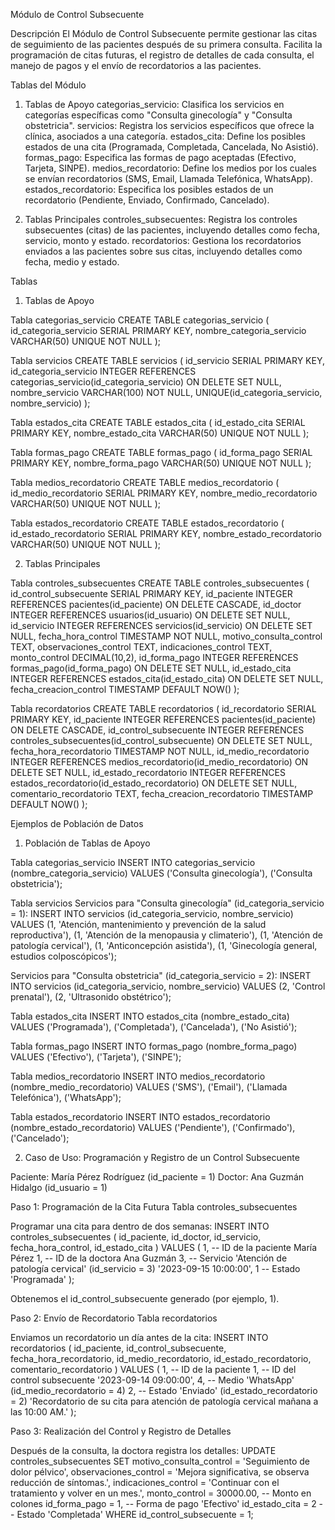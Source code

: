 Módulo de Control Subsecuente

Descripción
El Módulo de Control Subsecuente permite gestionar las citas de seguimiento de las pacientes después de su primera consulta. Facilita la programación de citas futuras, el registro de detalles de cada consulta, el manejo de pagos y el envío de recordatorios a las pacientes.

Tablas del Módulo
1. Tablas de Apoyo
categorias_servicio: Clasifica los servicios en categorías específicas como "Consulta ginecología" y "Consulta obstetricia".
servicios: Registra los servicios específicos que ofrece la clínica, asociados a una categoría.
estados_cita: Define los posibles estados de una cita (Programada, Completada, Cancelada, No Asistió).
formas_pago: Especifica las formas de pago aceptadas (Efectivo, Tarjeta, SINPE).
medios_recordatorio: Define los medios por los cuales se envían recordatorios (SMS, Email, Llamada Telefónica, WhatsApp).
estados_recordatorio: Especifica los posibles estados de un recordatorio (Pendiente, Enviado, Confirmado, Cancelado).

2. Tablas Principales
controles_subsecuentes: Registra los controles subsecuentes (citas) de las pacientes, incluyendo detalles como fecha, servicio, monto y estado.
recordatorios: Gestiona los recordatorios enviados a las pacientes sobre sus citas, incluyendo detalles como fecha, medio y estado.

Tablas
1. Tablas de Apoyo

Tabla categorias_servicio
CREATE TABLE categorias_servicio (
    id_categoria_servicio SERIAL PRIMARY KEY,
    nombre_categoria_servicio VARCHAR(50) UNIQUE NOT NULL
);

Tabla servicios
CREATE TABLE servicios (
    id_servicio SERIAL PRIMARY KEY,
    id_categoria_servicio INTEGER REFERENCES categorias_servicio(id_categoria_servicio) ON DELETE SET NULL,
    nombre_servicio VARCHAR(100) NOT NULL,
    UNIQUE(id_categoria_servicio, nombre_servicio)
);

Tabla estados_cita
CREATE TABLE estados_cita (
    id_estado_cita SERIAL PRIMARY KEY,
    nombre_estado_cita VARCHAR(50) UNIQUE NOT NULL
);

Tabla formas_pago
CREATE TABLE formas_pago (
    id_forma_pago SERIAL PRIMARY KEY,
    nombre_forma_pago VARCHAR(50) UNIQUE NOT NULL
);

Tabla medios_recordatorio
CREATE TABLE medios_recordatorio (
    id_medio_recordatorio SERIAL PRIMARY KEY,
    nombre_medio_recordatorio VARCHAR(50) UNIQUE NOT NULL
);

Tabla estados_recordatorio
CREATE TABLE estados_recordatorio (
    id_estado_recordatorio SERIAL PRIMARY KEY,
    nombre_estado_recordatorio VARCHAR(50) UNIQUE NOT NULL
);

2. Tablas Principales

Tabla controles_subsecuentes
CREATE TABLE controles_subsecuentes (
    id_control_subsecuente SERIAL PRIMARY KEY,
    id_paciente INTEGER REFERENCES pacientes(id_paciente) ON DELETE CASCADE,
    id_doctor INTEGER REFERENCES usuarios(id_usuario) ON DELETE SET NULL,
    id_servicio INTEGER REFERENCES servicios(id_servicio) ON DELETE SET NULL,
    fecha_hora_control TIMESTAMP NOT NULL,
    motivo_consulta_control TEXT,
    observaciones_control TEXT,
    indicaciones_control TEXT,
    monto_control DECIMAL(10,2),
    id_forma_pago INTEGER REFERENCES formas_pago(id_forma_pago) ON DELETE SET NULL,
    id_estado_cita INTEGER REFERENCES estados_cita(id_estado_cita) ON DELETE SET NULL,
    fecha_creacion_control TIMESTAMP DEFAULT NOW()
);

Tabla recordatorios
CREATE TABLE recordatorios (
    id_recordatorio SERIAL PRIMARY KEY,
    id_paciente INTEGER REFERENCES pacientes(id_paciente) ON DELETE CASCADE,
    id_control_subsecuente INTEGER REFERENCES controles_subsecuentes(id_control_subsecuente) ON DELETE SET NULL,
    fecha_hora_recordatorio TIMESTAMP NOT NULL,
    id_medio_recordatorio INTEGER REFERENCES medios_recordatorio(id_medio_recordatorio) ON DELETE SET NULL,
    id_estado_recordatorio INTEGER REFERENCES estados_recordatorio(id_estado_recordatorio) ON DELETE SET NULL,
    comentario_recordatorio TEXT,
    fecha_creacion_recordatorio TIMESTAMP DEFAULT NOW()
);

Ejemplos de Población de Datos
1. Población de Tablas de Apoyo

Tabla categorias_servicio
INSERT INTO categorias_servicio (nombre_categoria_servicio) VALUES
('Consulta ginecología'),
('Consulta obstetricia');

Tabla servicios
Servicios para "Consulta ginecología" (id_categoria_servicio = 1):
INSERT INTO servicios (id_categoria_servicio, nombre_servicio) VALUES
(1, 'Atención, mantenimiento y prevención de la salud reproductiva'),
(1, 'Atención de la menopausia y climaterio'),
(1, 'Atención de patología cervical'),
(1, 'Anticoncepción asistida'),
(1, 'Ginecología general, estudios colposcópicos');

Servicios para "Consulta obstetricia" (id_categoria_servicio = 2):
INSERT INTO servicios (id_categoria_servicio, nombre_servicio) VALUES
(2, 'Control prenatal'),
(2, 'Ultrasonido obstétrico');

Tabla estados_cita
INSERT INTO estados_cita (nombre_estado_cita) VALUES
('Programada'),
('Completada'),
('Cancelada'),
('No Asistió');

Tabla formas_pago
INSERT INTO formas_pago (nombre_forma_pago) VALUES
('Efectivo'),
('Tarjeta'),
('SINPE');

Tabla medios_recordatorio
INSERT INTO medios_recordatorio (nombre_medio_recordatorio) VALUES
('SMS'),
('Email'),
('Llamada Telefónica'),
('WhatsApp');

Tabla estados_recordatorio
INSERT INTO estados_recordatorio (nombre_estado_recordatorio) VALUES
('Pendiente'),
('Confirmado'),
('Cancelado');

2. Caso de Uso: Programación y Registro de un Control Subsecuente

Paciente: María Pérez Rodríguez (id_paciente = 1)
Doctor: Ana Guzmán Hidalgo (id_usuario = 1)

Paso 1: Programación de la Cita Futura
Tabla controles_subsecuentes

Programar una cita para dentro de dos semanas:
INSERT INTO controles_subsecuentes (
    id_paciente,
    id_doctor,
    id_servicio,
    fecha_hora_control,
    id_estado_cita
)
VALUES (
    1,  -- ID de la paciente María Pérez
    1,  -- ID de la doctora Ana Guzmán
    3,  -- Servicio 'Atención de patología cervical' (id_servicio = 3)
    '2023-09-15 10:00:00',
    1   -- Estado 'Programada'
);

Obtenemos el id_control_subsecuente generado (por ejemplo, 1).

Paso 2: Envío de Recordatorio
Tabla recordatorios

Enviamos un recordatorio un día antes de la cita:
INSERT INTO recordatorios (
    id_paciente,
    id_control_subsecuente,
    fecha_hora_recordatorio,
    id_medio_recordatorio,
    id_estado_recordatorio,
    comentario_recordatorio
)
VALUES (
    1,  -- ID de la paciente
    1,  -- ID del control subsecuente
    '2023-09-14 09:00:00',
    4,  -- Medio 'WhatsApp' (id_medio_recordatorio = 4)
    2,  -- Estado 'Enviado' (id_estado_recordatorio = 2)
    'Recordatorio de su cita para atención de patología cervical mañana a las 10:00 AM.'
);

Paso 3: Realización del Control y Registro de Detalles

Después de la consulta, la doctora registra los detalles:
UPDATE controles_subsecuentes
SET
    motivo_consulta_control = 'Seguimiento de dolor pélvico',
    observaciones_control = 'Mejora significativa, se observa reducción de síntomas.',
    indicaciones_control = 'Continuar con el tratamiento y volver en un mes.',
    monto_control = 30000.00,  -- Monto en colones
    id_forma_pago = 1,         -- Forma de pago 'Efectivo'
    id_estado_cita = 2         -- Estado 'Completada'
WHERE
    id_control_subsecuente = 1;